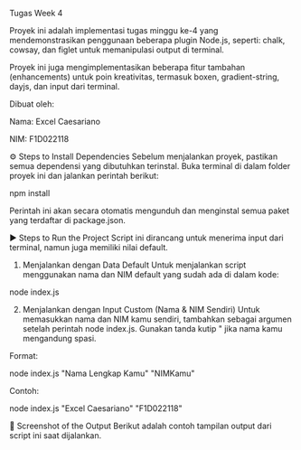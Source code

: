 Tugas Week 4

Proyek ini adalah implementasi tugas minggu ke-4 yang mendemonstrasikan penggunaan beberapa plugin Node.js, seperti: chalk, cowsay, dan figlet untuk memanipulasi output di terminal.

Proyek ini juga mengimplementasikan beberapa fitur tambahan (enhancements) untuk poin kreativitas, termasuk boxen, gradient-string, dayjs, dan input dari terminal.

Dibuat oleh:

Nama: Excel Caesariano

NIM: F1D022118

⚙️ Steps to Install Dependencies
Sebelum menjalankan proyek, pastikan semua dependensi yang dibutuhkan terinstal. Buka terminal di dalam folder proyek ini dan jalankan perintah berikut:

npm install

Perintah ini akan secara otomatis mengunduh dan menginstal semua paket yang terdaftar di package.json.

▶️ Steps to Run the Project
Script ini dirancang untuk menerima input dari terminal, namun juga memiliki nilai default.

1. Menjalankan dengan Data Default
Untuk menjalankan script menggunakan nama dan NIM default yang sudah ada di dalam kode:

node index.js

2. Menjalankan dengan Input Custom (Nama & NIM Sendiri)
Untuk memasukkan nama dan NIM kamu sendiri, tambahkan sebagai argumen setelah perintah node index.js. Gunakan tanda kutip " jika nama kamu mengandung spasi.

Format:

node index.js "Nama Lengkap Kamu" "NIMKamu"

Contoh:

node index.js "Excel Caesariano" "F1D022118"

📸 Screenshot of the Output
Berikut adalah contoh tampilan output dari script ini saat dijalankan.
